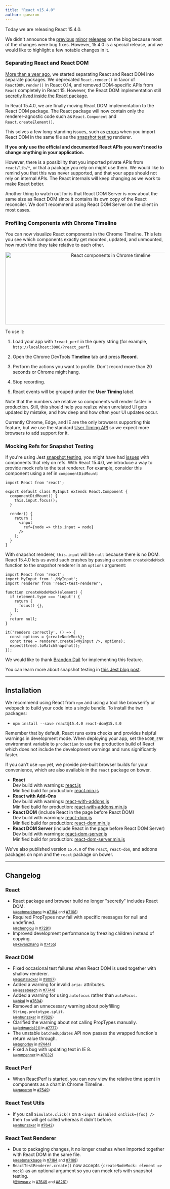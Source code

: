 ```yaml
---
title: "React v15.4.0"
author: gaearon
---
```


Today we are releasing React 15.4.0.

We didn't announce the [previous](https://github.com/facebook/react/blob/master/CHANGELOG.md#1510-may-20-2016) [minor](https://github.com/facebook/react/blob/master/CHANGELOG.md#1520-july-1-2016) [releases](https://github.com/facebook/react/blob/master/CHANGELOG.md#1530-july-29-2016) on the blog because most of the changes were bug fixes. However, 15.4.0 is a special release, and we would like to highlight a few notable changes in it.

### Separating React and React DOM

[More than a year ago](/react/blog/2015/09/10/react-v0.14-rc1.html#two-packages-react-and-react-dom), we started separating React and React DOM into separate packages. We deprecated `React.render()` in favor of `ReactDOM.render()` in React 0.14, and removed DOM-specific APIs from `React` completely in React 15. However, the React DOM implementation still [secretly lived inside the React package](https://www.reddit.com/r/javascript/comments/3m6wyu/found_this_line_in_the_react_codebase_made_me/cvcyo4a/).

In React 15.4.0, we are finally moving React DOM implementation to the React DOM package. The React package will now contain only the renderer-agnostic code such as `React.Component` and `React.createElement()`.

This solves a few long-standing issues, such as [errors](https://github.com/facebook/react/issues/7386) when you import React DOM in the same file as the [snapshot testing](https://facebook.github.io/jest/blog/2016/07/27/jest-14.html) renderer.

**If you only use the official and documented React APIs you won't need to change anything in your application.**

However, there is a possibility that you imported private APIs from `react/lib/*`, or that a package you rely on might use them. We would like to remind you that this was never supported, and that your apps should not rely on internal APIs. The React internals will keep changing as we work to make React better.

Another thing to watch out for is that React DOM Server is now about the same size as React DOM since it contains its own copy of the React reconciler. We don't recommend using React DOM Server on the client in most cases.

### Profiling Components with Chrome Timeline

You can now visualize React components in the Chrome Timeline. This lets you see which components exactly get mounted, updated, and unmounted, how much time they take relative to each other.

<center><img src="/react/img/blog/react-perf-chrome-timeline.png" width="651" height="228" alt="React components in Chrome timeline" /></center>

To use it:

1. Load your app with `?react_perf` in the query string (for example, `http://localhost:3000/?react_perf`).

2. Open the Chrome DevTools **Timeline** tab and press **Record**.

3. Perform the actions you want to profile. Don't record more than 20 seconds or Chrome might hang.

4. Stop recording.

5. React events will be grouped under the **User Timing** label.

Note that the numbers are relative so components will render faster in production. Still, this should help you realize when unrelated UI gets updated by mistake, and how deep and how often your UI updates occur.

Currently Chrome, Edge, and IE are the only browsers supporting this feature, but we use the standard [User Timing API](https://developer.mozilla.org/en-US/docs/Web/API/User_Timing_API) so we expect more browsers to add support for it.

### Mocking Refs for Snapshot Testing

If you're using Jest [snapshot testing](https://facebook.github.io/jest/blog/2016/07/27/jest-14.html), you might have had [issues](https://github.com/facebook/react/issues/7371) with components that rely on refs. With React 15.4.0, we introduce a way to provide mock refs to the test renderer. For example, consider this component using a ref in `componentDidMount`:

```js{5,11}
import React from 'react';

export default class MyInput extends React.Component {
  componentDidMount() {
    this.input.focus();
  }

  render() {
    return (
      <input
        ref={node => this.input = node}
      />
    );
  }
}
```

With snapshot renderer, `this.input` will be `null` because there is no DOM. React 15.4.0 lets us avoid such crashes by passing a custom `createNodeMock` function to the snapshot renderer in an `options` argument:

```js{5-12,16}
import React from 'react';
import MyInput from './MyInput';
import renderer from 'react-test-renderer';

function createNodeMock(element) {
  if (element.type === 'input') {
    return {
      focus() {},
    };
  }
  return null;
}

it('renders correctly', () => {
  const options = {createNodeMock};
  const tree = renderer.create(<MyInput />, options);
  expect(tree).toMatchSnapshot();
});
```

We would like to thank [Brandon Dail](https://github.com/Aweary) for implementing this feature.

You can learn more about snapshot testing in [this Jest blog post](https://facebook.github.io/jest/blog/2016/07/27/jest-14.html).

---

## Installation

We recommend using React from `npm` and using a tool like browserify or webpack to build your code into a single bundle. To install the two packages:

* `npm install --save react@15.4.0 react-dom@15.4.0`

Remember that by default, React runs extra checks and provides helpful warnings in development mode. When deploying your app, set the `NODE_ENV` environment variable to `production` to use the production build of React which does not include the development warnings and runs significantly faster.

If you can’t use `npm` yet, we provide pre-built browser builds for your convenience, which are also available in the `react` package on bower.

* **React**  
  Dev build with warnings: [react.js](https://unpkg.com/react@15.4.0/dist/react.js)  
  Minified build for production: [react.min.js](https://unpkg.com/react@15.4.0/dist/react.min.js)  
* **React with Add-Ons**  
  Dev build with warnings: [react-with-addons.js](https://unpkg.com/react@15.4.0/dist/react-with-addons.js)  
  Minified build for production: [react-with-addons.min.js](https://unpkg.com/react@15.4.0/dist/react-with-addons.min.js)  
* **React DOM** (include React in the page before React DOM)  
  Dev build with warnings: [react-dom.js](https://unpkg.com/react-dom@15.4.0/dist/react-dom.js)  
  Minified build for production: [react-dom.min.js](https://unpkg.com/react-dom@15.4.0/dist/react-dom.min.js)  
* **React DOM Server** (include React in the page before React DOM Server)  
  Dev build with warnings: [react-dom-server.js](https://unpkg.com/react-dom@15.4.0/dist/react-dom-server.js)  
  Minified build for production: [react-dom-server.min.js](https://unpkg.com/react-dom@15.4.0/dist/react-dom-server.min.js)

We've also published version `15.4.0` of the `react`, `react-dom`, and addons packages on npm and the `react` package on bower.

- - -

## Changelog

### React
* React package and browser build no longer "secretly" includes React DOM.  
  <small>([@sebmarkbage](https://github.com/sebmarkbage) in [#7164](https://github.com/facebook/react/pull/7164) and [#7168](https://github.com/facebook/react/pull/7168))</small>
* Required PropTypes now fail with specific messages for null and undefined.  
  <small>([@chenglou](https://github.com/chenglou) in [#7291](https://github.com/facebook/react/pull/7291))</small>
* Improved development performance by freezing children instead of copying.  
  <small>([@keyanzhang](https://github.com/keyanzhang) in [#7455](https://github.com/facebook/react/pull/7455))</small>

### React DOM
* Fixed occasional test failures when React DOM is used together with shallow renderer.  
  <small>([@goatslacker](https://github.com/goatslacker) in [#8097](https://github.com/facebook/react/pull/8097))</small>
* Added a warning for invalid `aria-` attributes.  
  <small>([@jessebeach](https://github.com/jessebeach) in [#7744](https://github.com/facebook/react/pull/7744))</small>
* Added a warning for using `autofocus` rather than `autoFocus`.  
  <small>([@hkal](https://github.com/hkal) in [#7694](https://github.com/facebook/react/pull/7694))</small>
* Removed an unnecessary warning about polyfilling `String.prototype.split`.  
  <small>([@nhunzaker](https://github.com/nhunzaker) in [#7629](https://github.com/facebook/react/pull/7629))</small>
* Clarified the warning about not calling PropTypes manually.  
  <small>([@jedwards1211](https://github.com/jedwards1211) in [#7777](https://github.com/facebook/react/pull/7777))</small>
* The unstable `batchedUpdates` API now passes the wrapped function's return value through.  
  <small>([@bgnorlov](https://github.com/bgnorlov) in [#7444](https://github.com/facebook/react/pull/7444))</small>
* Fixed a bug with updating text in IE 8.  
  <small>([@mnpenner](https://github.com/mnpenner) in [#7832](https://github.com/facebook/react/pull/7832))</small>

### React Perf
* When ReactPerf is started, you can now view the relative time spent in components as a chart in Chrome Timeline.  
  <small>([@gaearon](https://github.com/gaearon) in [#7549](https://github.com/facebook/react/pull/7549))</small>

### React Test Utils
* If you call `Simulate.click()` on a `<input disabled onClick={foo} />` then `foo` will get called whereas it didn't before.  
  <small>([@nhunzaker](https://github.com/nhunzaker) in [#7642](https://github.com/facebook/react/pull/7642))</small>

### React Test Renderer
* Due to packaging changes, it no longer crashes when imported together with React DOM in the same file.  
  <small>([@sebmarkbage](https://github.com/sebmarkbage) in [#7164](https://github.com/facebook/react/pull/7164) and [#7168](https://github.com/facebook/react/pull/7168))</small>
* `ReactTestRenderer.create()` now accepts `{createNodeMock: element => mock}` as an optional argument so you can mock refs with snapshot testing.  
  <small>([@Aweary](https://github.com/Aweary) in [#7649](https://github.com/facebook/react/pull/7649) and [#8261](https://github.com/facebook/react/pull/8261))</small>
